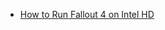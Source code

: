 

* [How to Run Fallout 4 on Intel HD](https://www.reddit.com/r/lowendgaming/comments/3sf7ea/i_did_it_how_to_run_fallout_4_on_intel_hd/)